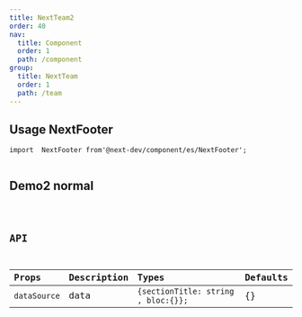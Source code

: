 ```yaml
---
title: NextTeam2
order: 40
nav:
  title: Component
  order: 1
  path: /component
group:
  title: NextTeam
  order: 1
  path: /team
---
```


## Usage NextFooter

```tsx |pure
import  NextFooter from'@next-dev/component/es/NextFooter'; 


```

## Demo2 normal

<code src="../../demos/NextTeam/NextTeam2.tsx" />

## API

| Props | Description                                             | Types  | Defaults |
| :---- | :------------------------------------------------------ | :----- | :------- |
| `dataSource`  | data   |  `{sectionTitle: string , bloc:{}};` | {} |
